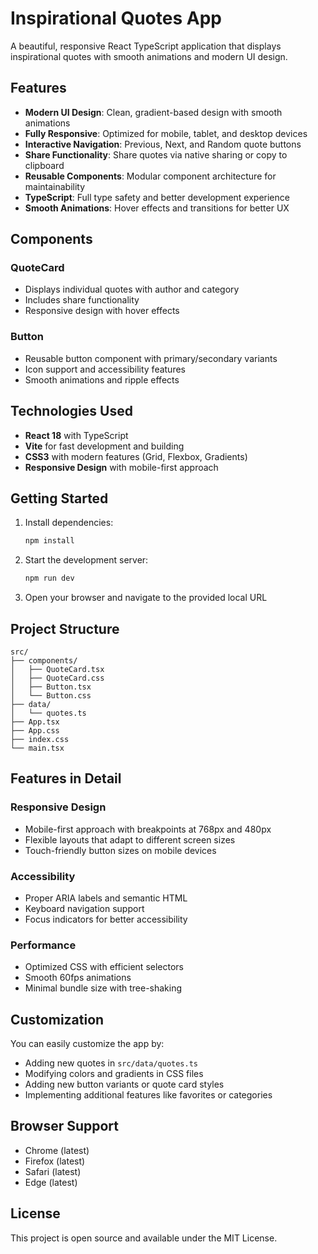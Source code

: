 # Inspirational Quotes App

A beautiful, responsive React TypeScript application that displays inspirational quotes with smooth animations and modern UI design.

## Features

- **Modern UI Design**: Clean, gradient-based design with smooth animations
- **Fully Responsive**: Optimized for mobile, tablet, and desktop devices
- **Interactive Navigation**: Previous, Next, and Random quote buttons
- **Share Functionality**: Share quotes via native sharing or copy to clipboard
- **Reusable Components**: Modular component architecture for maintainability
- **TypeScript**: Full type safety and better development experience
- **Smooth Animations**: Hover effects and transitions for better UX

## Components

### QuoteCard
- Displays individual quotes with author and category
- Includes share functionality
- Responsive design with hover effects

### Button
- Reusable button component with primary/secondary variants
- Icon support and accessibility features
- Smooth animations and ripple effects

## Technologies Used

- **React 18** with TypeScript
- **Vite** for fast development and building
- **CSS3** with modern features (Grid, Flexbox, Gradients)
- **Responsive Design** with mobile-first approach

## Getting Started

1. Install dependencies:
   ```bash
   npm install
   ```

2. Start the development server:
   ```bash
   npm run dev
   ```

3. Open your browser and navigate to the provided local URL

## Project Structure

```
src/
├── components/
│   ├── QuoteCard.tsx
│   ├── QuoteCard.css
│   ├── Button.tsx
│   └── Button.css
├── data/
│   └── quotes.ts
├── App.tsx
├── App.css
├── index.css
└── main.tsx
```

## Features in Detail

### Responsive Design
- Mobile-first approach with breakpoints at 768px and 480px
- Flexible layouts that adapt to different screen sizes
- Touch-friendly button sizes on mobile devices

### Accessibility
- Proper ARIA labels and semantic HTML
- Keyboard navigation support
- Focus indicators for better accessibility

### Performance
- Optimized CSS with efficient selectors
- Smooth 60fps animations
- Minimal bundle size with tree-shaking

## Customization

You can easily customize the app by:
- Adding new quotes in `src/data/quotes.ts`
- Modifying colors and gradients in CSS files
- Adding new button variants or quote card styles
- Implementing additional features like favorites or categories

## Browser Support

- Chrome (latest)
- Firefox (latest)
- Safari (latest)
- Edge (latest)

## License

This project is open source and available under the MIT License.
